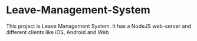 # Leave-Management-System
This project is Leave Management System. It has a NodeJS web-server and different clients like iOS, Android and Web
